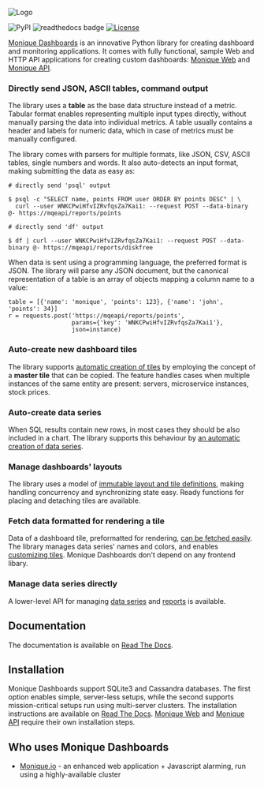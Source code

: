 ![Logo](http://monique-dashboards.readthedocs.io/en/latest/_images/monique-dashboards-logo.png)

![PyPI](https://img.shields.io/pypi/v/monique.svg)
![readthedocs badge](https://readthedocs.org/projects/monique-dashboards/badge/?version=latest)
[![License](https://img.shields.io/badge/License-BSD%202--Clause-orange.svg)](https://opensource.org/licenses/BSD-2-Clause)


[Monique Dashboards](http://monique-dashboards.readthedocs.io/) is an innovative Python library for creating dashboard and monitoring applications. It comes with fully functional, sample Web and HTTP API applications for creating custom dashboards: [Monique Web](https://github.com/monique-dashboards/monique-web) and [Monique API](https://github.com/monique-dashboards/monique-api).

### Directly send JSON, ASCII tables, command output

The library uses a **table** as the base data structure instead of a metric.  Tabular format enables representing multiple input types directly, without manually parsing the data into individual metrics. A table usually contains a header and labels for numeric data, which in case of metrics must be manually configured.

The library comes with parsers for multiple formats, like JSON, CSV, ASCII tables, single numbers and words. It also auto-detects an input format, making submitting the data as easy as:

    # directly send 'psql' output

    $ psql -c "SELECT name, points FROM user ORDER BY points DESC" | \
      curl --user WNKCPwiHfvIZRvfqsZa7Kai1: --request POST --data-binary @- https://mqeapi/reports/points

    # directly send 'df' output

    $ df | curl --user WNKCPwiHfvIZRvfqsZa7Kai1: --request POST --data-binary @- https://mqeapi/reports/diskfree

When data is sent using a programming language, the preferred format is JSON. The library will parse any JSON document, but the canonical representation of a table is an array of objects mapping a column name to a value:

    table = [{'name': 'monique', 'points': 123}, {'name': 'john', 'points': 34}]
    r = requests.post('https://mqeapi/reports/points',
                      params={'key': 'WNKCPwiHfvIZRvfqsZa7Kai1'},
                      json=instance)


### Auto-create new dashboard tiles

The library supports [automatic creation of tiles](http://monique-dashboards.readthedocs.io/en/latest/tpcreator.html) by employing the concept of a **master tile** that can be copied. The feature handles cases when multiple instances of the same entity are present: servers, microservice instances, stock prices.

### Auto-create data series

When SQL results contain new rows, in most cases they should be also included in a chart. The library supports this behaviour by [an automatic creation of data series](http://monique-dashboards.readthedocs.io/en/latest/sscreator.html).

### Manage dashboards' layouts

The library uses a model of [immutable layout and tile definitions](http://monique-dashboards.readthedocs.io/en/latest/layouts.html), making handling concurrency and synchronizing state easy. Ready functions for placing and detaching tiles are available.

### Fetch data formatted for rendering a tile

Data of a dashboard tile, preformatted for rendering, [can be fetched easily](http://monique-dashboards.readthedocs.io/en/latest/tutorial.html#tutorial-tile-data). The library manages data series' names and colors, and enables [customizing tiles](http://monique-dashboards.readthedocs.io/en/latest/tilewidgets.html#formatting-tile-data-tilewidgets-and-drawers). Monique Dashboards don't depend on any frontend libary.

### Manage data series directly

A lower-level API for managing [data series](http://monique-dashboards.readthedocs.io/en/latest/dataseries.html#a-lower-level-interface-to-data-series) and [reports](http://monique-dashboards.readthedocs.io/en/latest/reports.html) is available.


## Documentation

The documentation is available on [Read The Docs](http://monique-dashboards.readthedocs.io).


## Installation

Monique Dashboards support SQLite3 and Cassandra databases. The first option enables simple, server-less setups, while the second supports mission-critical setups run using multi-server clusters. The installation instructions are available on [Read The Docs](http://monique-dashboards.readthedocs.io/en/latest/installation.html#a-lower-level-interface-to-data-series). [Monique Web](https://github.com/monique-dashboards/monique-web) and [Monique API](https://github.com/monique-dashboards/monique-api) require their own installation steps.

## Who uses Monique Dashboards

* [Monique.io](https://monique.io) - an enhanced web application + Javascript alarming, run using a highly-available cluster

